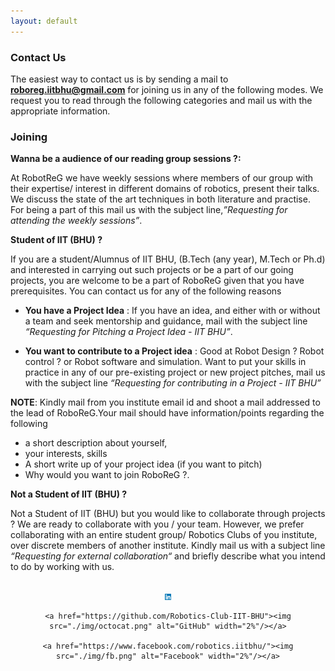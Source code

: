 ```yaml
---
layout: default
---
```


### Contact Us
The easiest  way to contact us is by sending a mail to **[roboreg.iitbhu@gmail.com](mailto:roboreg.iitbhu@gmail.com)** for joining us in any of the following modes. We request you to read through the following categories and mail us with the appropriate information. 

### Joining

**Wanna be a audience of our reading group sessions ?:**

At RobotReG we have weekly sessions where members  of our group with their expertise/ interest in different domains of robotics, present their talks. We discuss the state of the art techniques in both literature and practise. For being a part of this mail us with the subject line,*”Requesting for attending the weekly sessions”*.  

**Student of IIT (BHU) ?**

If you are a student/Alumnus of IIT BHU, (B.Tech (any year), M.Tech or Ph.d) and interested in carrying out such projects or be a part of our going projects, you are welcome to be a part of RoboReG given that you have prerequisites. You can contact us for any of the following reasons

- **You have a Project Idea** : If you have an idea, and either with or without a team and seek mentorship and guidance, mail with the subject line *“Requesting for Pitching a Project Idea - IIT BHU”*.

- **You want to contribute to a Project idea** :  Good at Robot Design ? Robot control ? or Robot software and simulation. Want to put your skills in practice  in any of our pre-existing project or new project pitches, mail us with the subject line *“Requesting for contributing in a Project - IIT BHU”*

**NOTE**: Kindly mail from you institute email id and shoot a mail addressed to the lead of RoboReG.Your mail should have information/points regarding the following 
- a short description about yourself, 
- your interests, skills 
- A short write up of your project idea (if you want to pitch)
- Why would you want to join RoboReG ?.

**Not a Student of IIT (BHU) ?**

Not a Student of IIT (BHU) but you would like to collaborate through projects ? We are ready to collaborate with you / your team. However, we prefer collaborating with an entire student group/ Robotics Clubs of you institute, over discrete members of another  institute. Kindly mail us with a subject line *“Requesting for external collaboration“*  and briefly describe what you intend to do by working with us.



<br>
<div align='center'>
	<a href="https://www.linkedin.com/company/robotics-club-iit-bhu-varanasi/?originalSubdomain=in"><img src="./img/linkedin.svg" 			alt="LinkedIn" width="2%"/></a>

	<a href="https://github.com/Robotics-Club-IIT-BHU"><img src="./img/octocat.png" alt="GitHub" width="2%"/></a>
	
	<a href="https://www.facebook.com/robotics.iitbhu/"><img src="./img/fb.png" alt="Facebook" width="2%"/></a>
</div>
<br>
<br>
